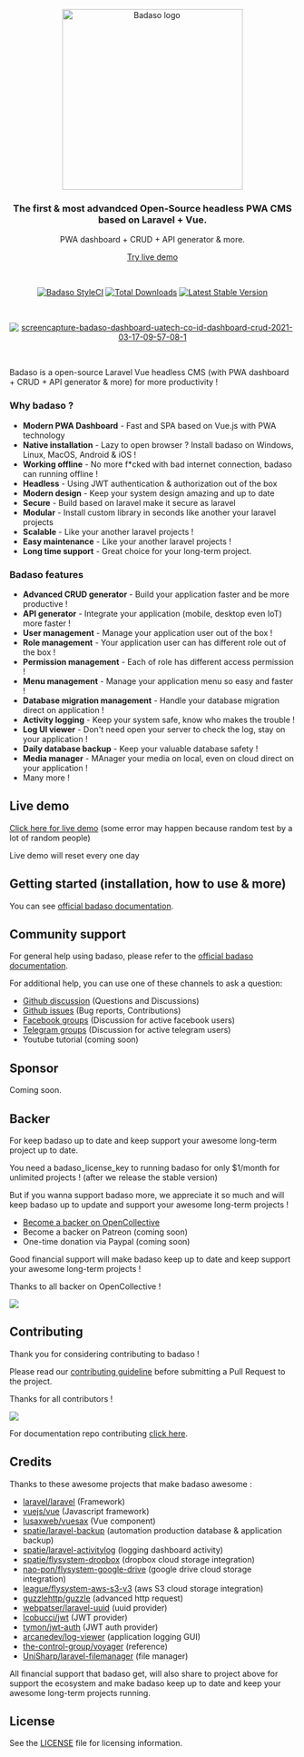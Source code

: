 <p align="center">
  <a href="https://badaso-docs.uatech.co.id/">
    <img src="https://i.ibb.co/6Yx8HbP/Badaso-1.png" width="318px" alt="Badaso logo" />
  </a>
</p>
<h3 align="center">The first & most advandced Open-Source headless PWA CMS based on Laravel + Vue.</h3>
<p align="center">PWA dashboard + CRUD + API generator & more.</p>
<p align="center"><a href="#live-demo">Try live demo</a></p>
<br />

<p align="center">
<a href="https://github.styleci.io/repos/347838630"><img src="https://github.styleci.io/repos/347838630/shield" alt="Badaso StyleCI"></a>
<a href="https://packagist.org/packages/uasoft-indonesia/badaso"><img src="https://img.shields.io/packagist/dt/uasoft-indonesia/badaso" alt="Total Downloads"></a>
<a href="https://packagist.org/packages/uasoft-indonesia/badaso"><img src="https://img.shields.io/packagist/v/uasoft-indonesia/badaso" alt="Latest Stable Version"></a>
</p>


<br>

<p align="center">
  <a href="https://badaso-docs.uatech.co.id/">
    <img src="https://i.imgur.com/PRfcYLv.png" alt="screencapture-badaso-dashboard-uatech-co-id-dashboard-crud-2021-03-17-09-57-08-1" />
  </a>
</p>

<br>

Badaso is a open-source Laravel Vue headless CMS (with PWA dashboard + CRUD + API generator & more) for more productivity !

### Why badaso ?

- **Modern PWA  Dashboard** - Fast and SPA based on Vue.js with PWA technology
- **Native installation** - Lazy to open browser ? Install badaso on Windows, Linux, MacOS, Android & iOS !
- **Working offline** - No more f*cked with bad internet connection, badaso can running offline !
- **Headless** - Using JWT authentication & authorization out of the box
- **Modern design** - Keep your system design amazing and up to date
- **Secure** - Build based on laravel make it secure as laravel
- **Modular** - Install custom library in seconds like another your laravel projects
- **Scalable** - Like your another laravel projects !
- **Easy maintenance** - Like your another laravel projects !
- **Long time support** - Great choice for  your long-term project.

### Badaso features 

- **Advanced CRUD generator** - Build your application faster and be more productive !
- **API generator** - Integrate your application (mobile, desktop even IoT) more faster !
- **User management** - Manage your application user out of the box !
- **Role management** - Your application user can has different role out of the box !
- **Permission management** - Each of role has different access permission !
- **Menu management** - Manage your application menu so easy and faster !
- **Database migration management** - Handle your database migration direct on application !
- **Activity logging** - Keep your system safe, know who makes the trouble !
- **Log UI viewer** - Don't need open your server to check the log, stay on your application !
- **Daily database backup** - Keep your valuable database safety !
- **Media manager** - MAnager your media on local, even on cloud direct on your application !
- Many more !

## Live demo

<a href="https://badaso-demo.uatech.co.id" target="_blank">Click here for live demo</a> (some error may happen because random test by a lot of random people)

Live demo will reset every one day 

## Getting started (installation, how to use & more)

You can see <a href="https://badaso-docs.uatech.co.id" target="_blank">official badaso documentation</a>.

## Community support

For general help using badaso, please refer to the [official badaso documentation](https://badaso-docs.uatech.co.id/docs/). 

For additional help, you can use one of these channels to ask a question:

- [Github discussion](https://github.com/uasoft-indonesia/badaso/discussions) (Questions and Discussions)
- [Github issues](https://github.com/uasoft-indonesia/badaso/issues) (Bug reports, Contributions)
- [Facebook groups](https://facebook.com/groups/badaso) (Discussion for active facebook users)
- [Telegram groups](https://t.me/badaso_developers) (Discussion for active telegram users)
- Youtube tutorial (coming soon)

## Sponsor

Coming soon.

## Backer 

For keep badaso up to date and keep support your awesome long-term project up to date.

You need a badaso_license_key to running badaso for only $1/month for unlimited projects ! (after we release the stable version)

But if you wanna support badaso more, we appreciate it so much and will keep badaso up to update and support your awesome long-term projects !

- [Become a backer on OpenCollective](https://opencollective.com/badaso)
- Become a backer on Patreon (coming soon)
- One-time donation via Paypal (coming soon)

Good financial support will make badaso keep up to date and keep support your awesome long-term projects !

Thanks to all backer on OpenCollective !

<a href="https://opencollective.com/badaso#backers" target="_blank"><img src="https://opencollective.com/badaso/backers.svg?width=890"></a>

## Contributing

Thank you for considering contributing to badaso ! 

Please read our [contributing guideline](./CONTRIBUTING.md) before submitting a Pull Request to the project.

Thanks for all contributors !

<a href="https://github.com/uasoft-indonesia/badaso/graphs/contributors"><img src="https://opencollective.com/badaso/contributors.svg?width=890&button=false" /></a>

For documentation repo contributing [click here](https://github.com/uasoft-indonesia/badaso-documentation).

## Credits

Thanks to these awesome projects that make badaso awesome :

- [laravel/laravel](https://github.com/laravel/laravel) (Framework)
- [vuejs/vue](https://github.com/vuejs/vue) (Javascript framework)
- [lusaxweb/vuesax](https://github.com/lusaxweb/vuesax) (Vue component)
- [spatie/laravel-backup](https://github.com/spatie/laravel-backup) (automation production database & application backup)
- [spatie/laravel-activitylog](https://github.com/spatie/laravel-activitylog) (logging dashboard activity)
- [spatie/flysystem-dropbox](https://github.com/spatie/flysystem-dropbox) (dropbox cloud storage integration)
- [nao-pon/flysystem-google-drive](https://github.com/nao-pon/flysystem-google-drive) (google drive cloud storage integration)
- [league/flysystem-aws-s3-v3](https://github.com/league/flysystem-aws-s3-v3) (aws S3 cloud storage integration)
- [guzzlehttp/guzzle](https://github.com/guzzlehttp/guzzle) (advanced http request)
- [webpatser/laravel-uuid](https://github.com/webpatser/laravel-uuid) (uuid provider)
- [lcobucci/jwt](https://github.com/lcobucci/jwt) (JWT provider)
- [tymon/jwt-auth](https://github.com/tymon/jwt-auth) (JWT auth provider)
- [arcanedev/log-viewer](https://github.com/arcanedev/log-viewer]) (application logging GUI)
- [the-control-group/voyager](https://github.com/the-control-group/voyager) (reference)
- [UniSharp/laravel-filemanager](https://github.com/UniSharp/laravel-filemanager) (file manager)

All financial support that badaso get, will also share to project above for support the ecosystem and make badaso keep up to date and keep your awesome long-term projects running.

## License

See the [LICENSE](./LICENSE) file for licensing information.
